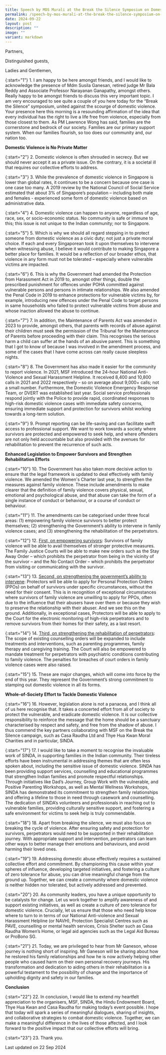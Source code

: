 ```yaml
---
title: Speech by MOS Murali at the Break the Silence Symposium on Domestic Violence
permalink: /speech-by-mos-murali-at-the-break-the-silence-symposium-on-domestic-violence/
date: 2024-09-22
layout: post
description: ""
image: ""
variant: markdown
---
```

Partners,

Distinguished guests,

Ladies and Gentlemen,

{:start="1"}&nbsp;1. I am happy to be here amongst friends, and I would like to acknowledge the presence of Mdm Susila Ganesan, retired judge Mr Bala Reddy and Associate Professor Narayanan Ganapathy, amongst others. Really happy to be amongst friends to discuss this very important topic. I am very encouraged to see quite a couple of you here today for the “Break the Silence” symposium, united against the scourge of domestic violence. Your presence here this morning is a resounding affirmation of the idea that every individual has the right to live a life free from violence, especially from those closest to them. As PM Lawrence Wong has said, families are the cornerstone and bedrock of our society. Families are our primary support system. When our families flourish, so too does our community and, our nation too.

<b>Domestic Violence is No Private Matter</b>

{:start="2"} 2. Domestic violence is often shrouded in secrecy. But we should never accept it as a private issue. On the contrary, it is a societal ill that requires our collective efforts to address.

{:start="3"} 3. While the prevalence of domestic violence in Singapore is lower than global rates, it continues to be a concern because one case is one case too many. A 2019 review by the National Council of Social Service estimated that about 3% of Singapore’s population – including both male and females - experienced some form of domestic violence based on administrative data.

{:start="4"} 4. Domestic violence can happen to anyone, regardless of age, race, sex, or socio-economic status. No community is safe or immune to this; this issue is not unique to the Indian community; nor to Singapore.

{:start="5"} 5. Which is why we should all regard stepping in to protect someone from domestic violence as a civic duty; not just a private moral choice. If each and every Singaporean took it upon themselves to intervene when witnessing abuse, I believe it would contribute to making Singapore a better place for families. It would be a reflection of our broader ethos, that violence in any form must not be tolerated – especially where vulnerable victims are impacted.

{:start="6"} 6. This is why the Government had amended the Protection from Harassment Act in 2019 to, amongst other things, double the prescribed punishment for offences under POHA committed against vulnerable persons and persons in intimate relationships. We also amended the Penal Code in 2019 to enhance protections for vulnerable victims by, for example, introducing new offences under the Penal Code to target persons in same households who failed to protect vulnerable victims from abuse and whose inaction allowed the abuse to continue.

{:start="7"} 7. In addition, the Maintenance of Parents Act was amended in 2023 to provide, amongst others, that parents with records of abuse against their children must seek the permission of the Tribunal for the Maintenance of Parents before proceeding with their claim. This recognises the serious harm a child can suffer at the hands of an abusive parent. This is something that I got to know of because I was involved in the amendment process, and some of the cases that I have come across can really cause sleepless nights.

{:start="8"} 8. The Government has also made it easier for the community to report violence. In 2021, MSF introduced the 24-hour National Anti-Violence and Sexual Harassment Helpline. It received 8,400 and 10,800 calls in 2021 and 2022 respectively – so on average about 9,000+ calls; not a small number. Furthermore, the Domestic Violence Emergency Response Team, or DVERT was established last year. Social service professionals respond jointly with the Police to provide rapid, coordinated responses to high-risk domestic violence cases with immediate safety concerns, ensuring immediate support and protection for survivors whilst working towards a long-term solution.

{:start="9"} 9. Prompt reporting can be life-saving and can facilitate swift access to professional support. We want to work towards a society where survivors are protected and empowered to seek help, and where offenders are not only held accountable but also provided with the avenues for rehabilitation to prevent the recurrence of such acts.

<b>Enhanced Legislation to Empower Survivors and Strengthen Rehabilitation Efforts</b>

{:start="10"} 10. The Government has also taken more decisive action to ensure that the legal framework is updated to deal effectively with family violence. We amended the Women's Charter last year, to strengthen the measures against family violence. These include amendments to make clearer that the definition of family violence covers physical, sexual, emotional and psychological abuse, and that abuse can take the form of a single instance of conduct or behaviour, or a course of conduct or behaviour.

{:start="11"} 11. The amendments can be categorised under three focal areas: (1) empowering family violence survivors to better protect themselves; (2) strengthening the Government’s ability to intervene in family violence cases; and (3) strengthening the rehabilitation of the perpetrators.

{:start="12"} 12. <u>First, on empowering survivors</u>: Survivors of family violence will be able to avail themselves of stronger protective measures. The Family Justice Courts will be able to make new orders such as the Stay Away Order – which prohibits the perpetrator from being in the vicinity of the survivor – and the No Contact Order – which prohibits the perpetrator from visiting or communicating with the survivor.

{:start="13"} 13. <u>Second, on strengthening the government’s ability to intervene</u>: Protectors will be able to apply for Personal Protection Orders (PPOs) on behalf of survivors under specific circumstances, without the need for their consent. This is in recognition of exceptional circumstances where survivors of family violence are unwilling to apply for PPOs, often due to the influence that their abusers have over them or because they wish to preserve the relationship with their abuser. And we see this on the ground. Additionally, in exceptional cases, Protectors will be able to apply to the Court for the electronic monitoring of high-risk perpetrators and to remove survivors from their homes for their safety, as a last resort.

{:start="14"} 14. <u>Third, on strengthening the rehabilitation of perpetrators</u>: The scope of existing counselling orders will be expanded to include treatments and interventions, such as parenting programmes, family therapy and caregiving training. The Court will also be empowered to mandate treatment for perpetrators with psychiatric conditions contributing to family violence. The penalties for breaches of court orders in family violence cases were also raised.

{:start="15"} 15. These are major changes, which will come into force by the end of this year. They represent the Government’s strong commitment to stamping out domestic violence in all its forms.

<b>Whole-of-Society Effort to Tackle Domestic Violence</b>

{:start="16"} 16. However, legislation alone is not a panacea, and I think all of us here recognise that. It takes a concerted effort from all of society to protect the vulnerable, and eradicate domestic violence. It is our collective responsibility to reinforce the message that the home should be a sanctuary characterised by respect and safety, and free from the shadow of abuse. I thus commend the key partners collaborating with MSF on the Break the Silence campaign, such as Casa Raudha Ltd and Thye Hua Kwan Moral Charities and in particular, SINDA.

{:start="17"} 17. I would like to take a moment to recognise the invaluable work of SINDA, in supporting families in the Indian community. Their tireless efforts have been instrumental in addressing themes that are often less spoken about, including the sensitive issue of domestic violence. SINDA has been providing support services, counselling and educational programmes that strengthen Indian families and promote respectful relationships. Through initiatives like Dad’s Journey, Group Work with the vulnerable, and Positive Parenting Workshops, as well as Mental Wellness Workshops, SINDA has demonstrated its commitment to strengthen family relationships and offering a lifeline to those in need through casework and counselling. The dedication of SINDA’s volunteers and professionals in reaching out to vulnerable families, providing culturally sensitive support, and fostering a safe environment for victims to seek help is truly commendable.

{:start="18"} 18. Apart from breaking the silence, we must also focus on breaking the cycle of violence. After ensuring safety and protection for survivors, perpetrators would need to be supported in their rehabilitation journey. With appropriate support and intervention, perpetrators can learn other ways to better manage their emotions and behaviours, and avoid harming their loved ones.

{:start="19"} 19. Addressing domestic abuse effectively requires a sustained collective effort and commitment. By championing this cause within your spheres of influence, developing targeted initiatives, and fostering a culture of zero tolerance for abuse, you can drive meaningful change from the ground up. Together, we can create a community where domestic violence is neither hidden nor tolerated, but actively addressed and prevented.

{:start="20"} 20. As community leaders, you have a unique opportunity to be catalysts for change. Let us work together to amplify awareness of and support existing initiatives, as well as create a culture of zero tolerance for domestic violence. Crucially, let us ensure that those who need help know where to turn to in terms of our National Anti-violence and Sexual Harassment Helpline (or NAVH), Protection Specialist Centres such as PAVE, counselling or mental health services, Crisis Shelter such as Casa Raudha Women’s Home, or legal aid agencies such as the Legal Aid Bureau or ProBono SG.

{:start="21"} 21. Today, we are privileged to hear from Mr Ganeson, whose journey is nothing short of inspiring. Mr Ganeson will be sharing about how he restored his family relationships and how he is now actively helping other people who caused harm on their own personal recovery journeys. His transformation and dedication to aiding others in their rehabilitation is a powerful testament to the possibility of change and the importance of upholding dignity and safety in our families.

<b>Conclusion</b>

{:start="22"} 22. In conclusion, I would like to extend my heartfelt appreciation to the organisers, MSF, SINDA, the Hindu Endowment Board, Thye Hua Kwan and Casa Raudha for making today’s event possible. I hope that today will spark a series of meaningful dialogues, sharing of insights, and collaborative strategies to combat domestic violence. Together, we can make a meaningful difference in the lives of those affected, and I look forward to the positive impact that our collective efforts will bring.

{:start="23"} 23. Thank you.

<p class="”right-side-updated”">Last updated on 22 Sep 2024</p>
